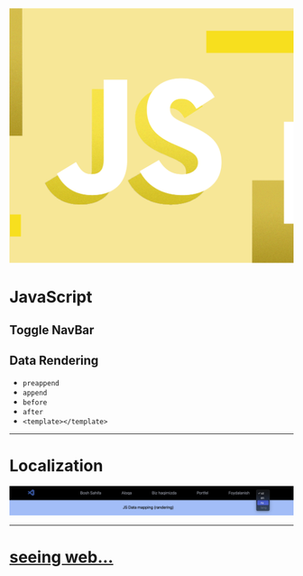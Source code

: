 ![alt img](./images/js.png)

## <h1>JavaScript</h1>

## Toggle NavBar
## Data Rendering 
  - ```preappend```
  - ```append```
  - ```before```
  - ```after```
  - ```<template></template>```

<hr>


# Localization
![alt text](<Screenshot 2024-10-25 at 01.48.07.png>)

<hr>

  # [seeing web...](https://neon-cocada-d7f378.netlify.app/)
 


